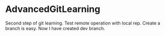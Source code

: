 # AdvancedGitLearning
Second step of git learning.
Test remote operation with local rep.
Create a branch is easy. Now I have created dev branch.
